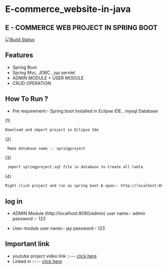 # E-commerce_website-in-java


## E - COMMERCE WEB PROJECT IN SPRING BOOT



[![Build Status](https://travis-ci.org/joemccann/dillinger.svg?branch=master)](https://travis-ci.org/joemccann/dillinger)





## Features

- Spring Boot
- Spring Mvc, JDBC , jsp servlet
- ADMIN MODULE + USER MODULE
- CRUD OPERATION











## How To Run ?

- Pre requirement:- Spring boot Installed in Eclipse IDE ,  mysql Database


 (1)
```sh
Download and import project in Eclipse Ide
```
 (2)
```sh
 Make database name :- springproject 
 ```
  (3)
```sh
 import springproject.sql file in database to Create all table 
 ```
 





(4)
```sh
Right click project and run as spring boot & open:- http://localhost:8080/
```


## log in 
- ADMIN Module (http://localhost:8080/admin) 
  user name:- admin
  password :- 123

- User module
  user name:- jay
  password:- 123


## Important link
- youtube project video link ::---  [  click here  ](https://youtu.be/c6WWdINWSlI)
- Linked in ::---  [  click here  ](https://www.linkedin.com/in/jay-gajera-a6496b204/)
